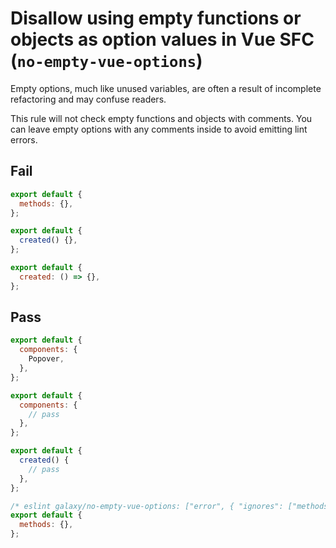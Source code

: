 # Disallow using empty functions or objects as option values in Vue SFC (`no-empty-vue-options`)

Empty options, much like unused variables, are often a result of incomplete refactoring and may confuse readers.

This rule will not check empty functions and objects with comments. You can leave empty options with any comments inside to avoid emitting lint errors.

## Fail

```js
export default {
  methods: {},
};
```

```js
export default {
  created() {},
};
```

```js
export default {
  created: () => {},
};
```

## Pass

```js
export default {
  components: {
    Popover,
  },
};
```

```js
export default {
  components: {
    // pass
  },
};
```

```js
export default {
  created() {
    // pass
  },
};
```

```js
/* eslint galaxy/no-empty-vue-options: ["error", { "ignores": ["methods"] }]*/
export default {
  methods: {},
};
```
